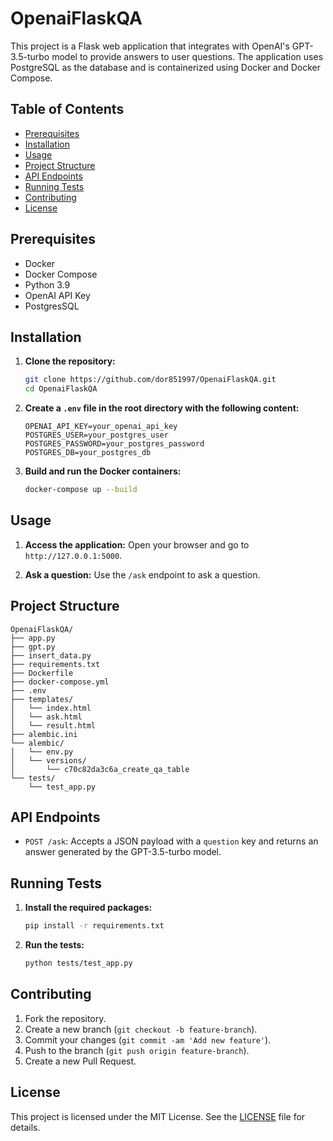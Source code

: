 # OpenaiFlaskQA
This project is a Flask web application that integrates with OpenAI's GPT-3.5-turbo model to provide answers to user questions. The application uses PostgreSQL as the database and is containerized using Docker and Docker Compose.

## Table of Contents
- [Prerequisites](#prerequisites)
- [Installation](#installation)
- [Usage](#usage)
- [Project Structure](#project-structure)
- [API Endpoints](#api-endpoints)
- [Running Tests](#running-tests)
- [Contributing](#contributing)
- [License](#license)

## Prerequisites
- Docker
- Docker Compose
- Python 3.9
- OpenAI API Key
- PostgresSQL

## Installation
1. **Clone the repository:**
   ```sh
   git clone https://github.com/dor851997/OpenaiFlaskQA.git
   cd OpenaiFlaskQA
   ```

2. **Create a `.env` file in the root directory with the following content:**
   ```env
   OPENAI_API_KEY=your_openai_api_key
   POSTGRES_USER=your_postgres_user
   POSTGRES_PASSWORD=your_postgres_password
   POSTGRES_DB=your_postgres_db
   ```

3. **Build and run the Docker containers:**
   ```sh
   docker-compose up --build
   ```

## Usage
1. **Access the application:**
   Open your browser and go to `http://127.0.0.1:5000`.

2. **Ask a question:**
   Use the `/ask` endpoint to ask a question.

## Project Structure
```
OpenaiFlaskQA/
├── app.py
├── gpt.py
├── insert_data.py
├── requirements.txt
├── Dockerfile
├── docker-compose.yml
├── .env
├── templates/
│   └── index.html
│   └── ask.html
│   └── result.html
├── alembic.ini
└── alembic/
│   └── env.py
│   └── versions/
│       └── c70c82da3c6a_create_qa_table
└── tests/
    └── test_app.py
```

## API Endpoints
- `POST /ask`: Accepts a JSON payload with a `question` key and returns an answer generated by the GPT-3.5-turbo model.

## Running Tests
1. **Install the required packages:**
   ```sh
   pip install -r requirements.txt
   ```

2. **Run the tests:**
   ```sh
   python tests/test_app.py
   ```

## Contributing
1. Fork the repository.
2. Create a new branch (`git checkout -b feature-branch`).
3. Commit your changes (`git commit -am 'Add new feature'`).
4. Push to the branch (`git push origin feature-branch`).
5. Create a new Pull Request.

## License
This project is licensed under the MIT License. See the [LICENSE](LICENSE) file for details.
